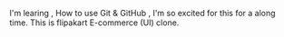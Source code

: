 
I'm learing , How to use Git &amp; GitHub , I'm so excited for this for  a along time.
This is flipakart E-commerce (UI) clone. 

